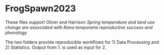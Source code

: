 # FrogSpawn2023

These files support Oliver and Harrison *Spring temperature and land use change are associated with Rana temporaria reproductive success and phenology*

The two folders provide reproducible workflows for 1) Data Processing and 2) Statistics. Output from 1. is used as input for 2. 
